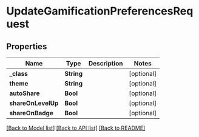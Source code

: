 # UpdateGamificationPreferencesRequest

## Properties
Name | Type | Description | Notes
------------ | ------------- | ------------- | -------------
**_class** | **String** |  | [optional] 
**theme** | **String** |  | [optional] 
**autoShare** | **Bool** |  | [optional] 
**shareOnLevelUp** | **Bool** |  | [optional] 
**shareOnBadge** | **Bool** |  | [optional] 

[[Back to Model list]](../README.md#documentation-for-models) [[Back to API list]](../README.md#documentation-for-api-endpoints) [[Back to README]](../README.md)


